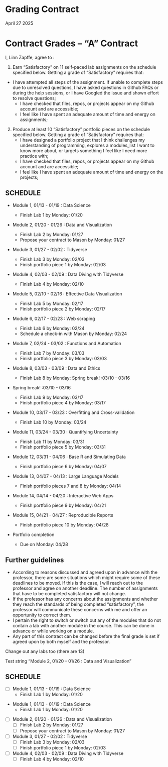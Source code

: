 Grading Contract
================
April 27 2025

<!-- This contract is adapted from Annie Somerville's contract https://github.com/anniehsom -->

# Contract Grades – “A” Contract

I, Linn Zapffe, agree to :

1)  Earn “Satisfactory” on 11 self-paced lab assignments on the schedule
    specified below. Getting a grade of “Satisfactory” requires that:

- I have attempted all steps of the assignment. If unable to complete
  steps due to unresolved questions, I have asked questions in Github
  FAQs or during the help sessions, or I have Googled the issue and
  shown effort to resolve questions;
  - I have checked that files, repos, or projects appear on my Github
    account and are accessible;
  - I feel like I have spent an adequate amount of time and energy on
    assignments;

2)  Produce at least 10 “Satisfactory” portfolio pieces on the schedule
    specified below. Getting a grade of “Satisfactory” requires that:
    - I have designed a portfolio project that I think challenges my
      understanding of programming, explores a modules_list I want to
      know more about, or targets something I feel like I need more
      practice with;
    - I have checked that files, repos, or projects appear on my Github
      account and are accessible;
    - I feel like I have spent an adequate amount of time and energy on
      the projects;

## SCHEDULE

- Module 1, 01/13 - 01/19 : Data Science

  - Finish Lab 1 by Monday: 01/20

- Module 2, 01/20 - 01/26 : Data and Visualization

  - Finish Lab 2 by Monday: 01/27
  - Propose your contract to Mason by Monday: 01/27

- Module 3, 01/27 - 02/02 : Tidyverse

  - Finish Lab 3 by Monday: 02/03
  - Finish portfolio piece 1 by Monday: 02/03

- Module 4, 02/03 - 02/09 : Data Diving with Tidyverse

  - Finish Lab 4 by Monday: 02/10

- Module 5, 02/10 - 02/16 : Effective Data Visualization

  - Finish Lab 5 by Monday: 02/17
  - Finish portfolio piece 2 by Monday: 02/17

- Module 6, 02/17 - 02/23 : Web scraping

  - Finish Lab 6 by Monday: 02/24
  - Schedule a check-in with Mason by Monday: 02/24

- Module 7, 02/24 - 03/02 : Functions and Automation

  - Finish Lab 7 by Monday: 03/03
  - Finish portfolio piece 3 by Monday: 03/03

- Module 8, 03/03 - 03/09 : Data and Ethics

  - Finish Lab 8 by Monday: Spring break! :03/10 - 03/16

- Spring break! :03/10 - 03/16

  - Finish Lab 9 by Monday: 03/17
  - Finish portfolio piece 4 by Monday: 03/17

- Module 10, 03/17 - 03/23 : Overfitting and Cross-validation

  - Finish Lab 10 by Monday: 03/24

- Module 11, 03/24 - 03/30 : Quantifying Uncertainty

  - Finish Lab 11 by Monday: 03/31
  - Finish portfolio piece 5 by Monday: 03/31

- Module 12, 03/31 - 04/06 : Base R and Simulating Data

  - Finish portfolio piece 6 by Monday: 04/07

- Module 13, 04/07 - 04/13 : Large Language Models

  - Finish portfolio pieces 7 and 8 by Monday: 04/14

- Module 14, 04/14 - 04/20 : Interactive Web Apps

  - Finish portfolio piece 9 by Monday: 04/21

- Module 15, 04/21 - 04/27 : Reproducible Reports

  - Finish portfolio piece 10 by Monday: 04/28

- Portfolio completion

  - Due on Monday: 04/28

## Further guidelines

- According to reasons discussed and agreed upon in advance with the
  professor, there are some situations which might require some of these
  deadlines to be moved. If this is the case, I will reach out to the
  professor and agree on another deadline. The number of assignments
  that have to be completed satisfactory will not change.
- If the professor has any concerns about the assignments and whether
  they reach the standards of being completed “satisfactory”, the
  professor will communicate these concerns with me and offer an
  opportunity to correct them.
- I pertain the right to switch or switch out any of the modules that do
  not contain a lab with another module in the course. This can be done
  in advance or while working on a module.
- Any part of this contract can be changed before the final grade is set
  if agreed upon by both myself and the professor.

Change out any labs too (there are 13)

Test string “Module 2, 01/20 - 01/26 : Data and Visualization”

## SCHEDULE

- [ ] Module 1, 01/13 - 01/19 : Data Science
  - Finish Lab 1 by Monday: 01/20
- Module 1, 01/13 - 01/19 : Data Science
  - Finish Lab 1 by Monday: 01/20
- [ ] Module 2, 01/20 - 01/26 : Data and Visualization
  - [ ] Finish Lab 2 by Monday: 01/27
  - [ ] Propose your contract to Mason by Monday: 01/27
- [ ] Module 3, 01/27 - 02/02 : Tidyverse
  - [ ] Finish Lab 3 by Monday: 02/03
  - [ ] Finish portfolio piece 1 by Monday: 02/03
- [ ] Module 4, 02/03 - 02/09 : Data Diving with Tidyverse
  - [ ] Finish Lab 4 by Monday: 02/10
